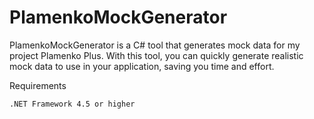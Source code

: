 # PlamenkoMockGenerator

PlamenkoMockGenerator is a C# tool that generates mock data for my project Plamenko Plus. With this tool, you can quickly generate realistic mock data to use in your application, saving you time and effort.

Requirements

    .NET Framework 4.5 or higher
